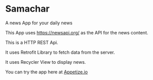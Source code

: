 # Samachar
A news App for your daily news

This App uses https://newsapi.org/ as the API for the news content.

This is a HTTP REST Api.

It uses Retrofit Library to fetch data from the server.

It uses Recycler View to display news.

You can try the app here at [Appetize.io](https://appetize.io/app/efanv9vjeenzjt2hrbm58axk0c)
